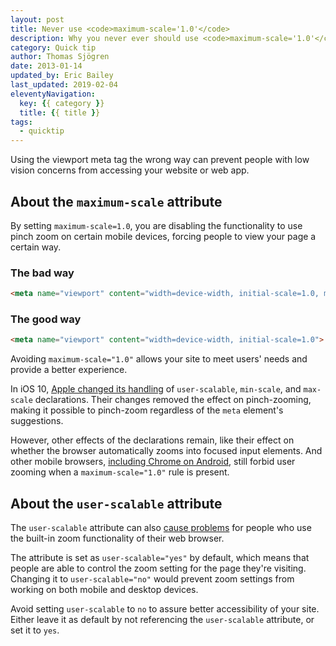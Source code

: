 ```yaml
---
layout: post
title: Never use <code>maximum-scale='1.0'</code>
description: Why you never ever should use <code>maximum-scale='1.0'</code> in your viewport meta tag.
category: Quick tip
author: Thomas Sjögren
date: 2013-01-14
updated_by: Eric Bailey
last_updated: 2019-02-04
eleventyNavigation:
  key: {{ category }}
  title: {{ title }}
tags:
  - quicktip
---
```


Using the viewport meta tag the wrong way can prevent people with low vision concerns from accessing your website or web app.


## About the `maximum-scale` attribute

By setting `maximum-scale=1.0`, you are disabling the functionality to use pinch zoom on certain mobile devices, forcing people to view your page a certain way.

### The bad way

```html
<meta name="viewport" content="width=device-width, initial-scale=1.0, maximum-scale=1.0">
```

### The good way

```html
<meta name="viewport" content="width=device-width, initial-scale=1.0">
```

Avoiding `maximum-scale="1.0"` allows your site to meet users' needs and provide a better experience.

In iOS 10, [Apple changed its handling](https://webkit.org/blog/7367/new-interaction-behaviors-in-ios-10/) of `user-scalable`, `min-scale`, and `max-scale` declarations. Their changes removed the effect on pinch-zooming, making it possible to pinch-zoom regardless of the `meta` element's suggestions.

However, other effects of the declarations remain, like their effect on whether the browser automatically zooms into focused input elements. And other mobile browsers, [including Chrome on Android](https://developers.google.com/web/fundamentals/design-and-ux/responsive/#ensure_an_accessible_viewport), still forbid user zooming when a `maximum-scale="1.0"` rule is present.


## About the `user-scalable` attribute

The `user-scalable` attribute can also [cause problems](https://developer.mozilla.org/en-US/docs/Web/HTML/Element/meta#Viewport_scaling) for people who use the built-in zoom functionality of their web browser.

The attribute is set as `user-scalable="yes"` by default, which means that people are able to control the zoom setting for the page they're visiting. Changing it to `user-scalable="no"` would prevent zoom settings from working on both mobile and desktop devices.

Avoid setting `user-scalable` to `no` to assure better accessibility of your site. Either leave it as default by not referencing the `user-scalable` attribute, or set it to `yes`.
